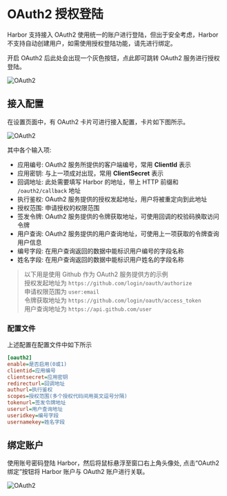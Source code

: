 # OAuth2 授权登陆

Harbor 支持接入 OAuth2 使用统一的账户进行登陆，但出于安全考虑，Harbor 不支持自动创建用户，如需使用授权登陆功能，请先进行绑定。

开启 OAuth2 后此处会出现一个灰色按钮，点此即可跳转 OAuth2 服务进行授权登陆。

![OAuth2](/image/oauth1.png)

## 接入配置

在设置页面中，有 OAuth2 卡片可进行接入配置，卡片如下图所示。

![OAuth2](/image/oauth2.png)

其中各个输入项:

* 应用编号: OAuth2 服务所提供的客户端编号，常用 **ClientId** 表示
* 应用密钥: 与上一项成对出现，常用 **ClientSecret** 表示
* 回调地址: 此处需要填写 Harbor 的地址，带上 HTTP 前缀和 `/oauth2/callback` 地址
* 执行鉴权: OAuth2 服务提供的授权发起地址，用户将被重定向到此地址
* 授权范围: 申请授权的权限范围
* 签发令牌: OAuth2 服务提供的令牌获取地址，可使用回调的校验码换取访问令牌
* 用户查询: OAuth2 服务提供的用户查询地址，可使用上一项获取的令牌查询用户信息
* 编号字段: 在用户查询返回的数据中能标识用户编号的字段名称
* 姓名字段: 在用户查询返回的数据中能标识用户姓名的字段名称

> 以下用是使用 Github 作为 OAuth2 服务提供方的示例 <br/>
> 授权发起地址为 `https://github.com/login/oauth/authorize` <br/>
> 申请权限范围为 `user:email` <br/>
> 令牌获取地址为 `https://github.com/login/oauth/access_token` <br/>
> 用户查询地址为 `https://api.github.com/user`

### 配置文件

上述配置在配置文件中如下所示

```ini
[oauth2]
enable=是否启用(0或1)
clientid=应用编号
clientsecret=应用密钥
redirecturl=回调地址
authurl=执行鉴权
scopes=授权范围(多个授权代码间用英文逗号分隔)
tokenurl=签发令牌地址
userurl=用户查询地址
useridkey=编号字段
usernamekey=姓名字段
```

## 绑定账户

使用账号密码登陆 Harbor，然后将鼠标悬浮至窗口右上角头像处, 点击“OAuth2绑定”按钮将 Harbor 账户与 OAuth2 账户进行关联。

![OAuth2](/image/oauth3.png)
